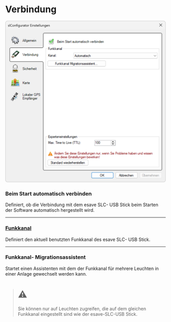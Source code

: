 # Verbindung
![Verbindungs Einstellungen](verbindung.png)  

### Beim Start automatisch verbinden
Definiert, ob die Verbindung mit dem esave SLC- USB Stick beim Starten der Software automatisch hergestellt wird.

---

### [Funkkanal](./1-funkkanal/)
Definiert den aktuell benutzten Funkkanal des esave SLC- USB Stick.

---

### Funkkanal- Migrationsassistent
Startet einen Assistenten mit dem der Funkkanal für mehrere Leuchten in einer Anlage gewechselt werden kann.  

># ⚠
> Sie können nur auf Leuchten zugreifen, die auf dem gleichen Funkkanal eingestellt sind wie der esave-SLC-USB Stick.
